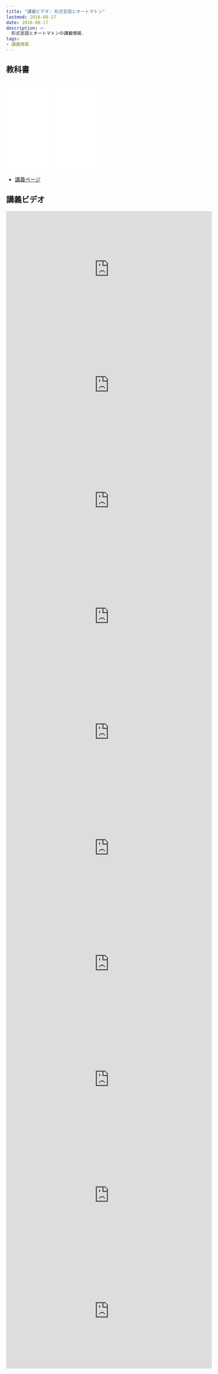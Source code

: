 ```yaml
---
title: "講義ビデオ: 形式言語とオートマトン"
lastmod: 2016-08-17
date: 2016-08-17
description: >-
  形式言語とオートマトンの講義情報．
tags:
- 講義情報
---
```

## 教科書
<iframe style="width:120px;height:240px;" marginwidth="0" marginheight="0" scrolling="no" frameborder="0" src="//rcm-fe.amazon-adsystem.com/e/cm?lt1=_blank&bc1=FFFFFF&IS2=1&bg1=FFFFFF&fc1=000000&lc1=0000FF&t=jkwf4mew-22&o=9&p=8&l=as4&m=amazon&f=ifr&ref=as_ss_li_til&asins=4781910262&linkId=b80a4550067a9b6fd184676c56847ff0"></iframe>
<iframe style="width:120px;height:240px;" marginwidth="0" marginheight="0" scrolling="no" frameborder="0" src="//rcm-fe.amazon-adsystem.com/e/cm?lt1=_blank&bc1=FFFFFF&IS2=1&bg1=FFFFFF&fc1=000000&lc1=0000FF&t=jkwf4mew-22&o=9&p=8&l=as4&m=amazon&f=ifr&ref=as_ss_li_til&asins=4781910270&linkId=715b45764867431bfea1b57063f72787"></iframe>

* [講義ページ](http://bit.ly/2b024rd)

## 講義ビデオ

<iframe width="560" height="315" src="https://www.youtube.com/embed/2hib899vlGM" frameborder="0" allowfullscreen></iframe>
<iframe width="560" height="315" src="https://www.youtube.com/embed/PoGX-d4dePc" frameborder="0" allowfullscreen></iframe>
<iframe width="560" height="315" src="https://www.youtube.com/embed/81V_txlnQCE" frameborder="0" allowfullscreen></iframe>
<iframe width="560" height="315" src="https://www.youtube.com/embed/MOydFottvIc" frameborder="0" allowfullscreen></iframe>
<iframe width="560" height="315" src="https://www.youtube.com/embed/P92FTTBL4sw" frameborder="0" allowfullscreen></iframe>
<iframe width="560" height="315" src="https://www.youtube.com/embed/W6L9mIhfkYk" frameborder="0" allowfullscreen></iframe>
<iframe width="560" height="315" src="https://www.youtube.com/embed/sJmS9hRmcMc" frameborder="0" allowfullscreen></iframe>
<iframe width="560" height="315" src="https://www.youtube.com/embed/g_tnwhYoOjo" frameborder="0" allowfullscreen></iframe>
<iframe width="560" height="315" src="https://www.youtube.com/embed/WOU3XGn23Ck" frameborder="0" allowfullscreen></iframe>
<iframe width="560" height="315" src="https://www.youtube.com/embed/avqMn9ykuR0" frameborder="0" allowfullscreen></iframe>
